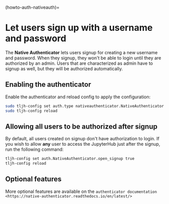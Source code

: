 (howto-auth-nativeauth)=

# Let users sign up with a username and password

The **Native Authenticator** lets users signup for creating a new username
and password.
When they signup, they won't be able to login until they are authorized by an
admin. Users that are characterized as admin have to signup as well, but they
will be authorized automatically.

## Enabling the authenticator

Enable the authenticator and reload config to apply the configuration:

```bash
sudo tljh-config set auth.type nativeauthenticator.NativeAuthenticator
sudo tljh-config reload
```

## Allowing all users to be authorized after signup

By default, all users created on signup don't have authorization to login.
If you wish to allow **any** user to access
the JupyterHub just after the signup, run the following command:

```bash
tljh-config set auth.NativeAuthenticator.open_signup true
tljh-config reload
```

## Optional features

More optional features are available on the `authenticator documentation <https://native-authenticator.readthedocs.io/en/latest/>`
